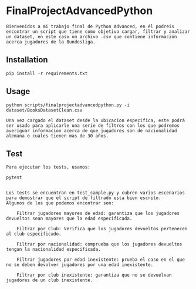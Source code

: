 # FinalProjectAdvancedPython
    Bienvenidos a mi trabajo final de Python Advanced, en él podreis encontrar un script que tiene como objetivo cargar, filtrar y analizar un dataset, en este caso un archivo .csv que contiene información acerca jugadores de la Bundesliga. 

## Installation

    pip install -r requirements.txt

## Usage
    python scripts/finalprojectadvancedpython.py -i dataset/BooksDatasetClean.csv

    Una vez cargado el dataset desde la ubicacion especifica, este podrá ser usado para aplicarle una serie de filtros con los que podremos averiguar informacion acerca de que jugadores son de nacionalidad alemana o cuales tienen mas de 30 años. 

## Test
    Para ejecutar los tests, usamos: 

    pytest


    Los tests se encuentran en test_sample.py y cubren varios escenarios para demostrar que el script de filtrado esta bien escrito. 
    Algunos de los que podemos encontrar son: 

        Filtrar jugadores mayores de edad: garantiza que los jugadores devueltos sean mayores que la edad especificada.

        Filtrar por Club: Verifica que los jugadores devueltos pertenecen al club especificado.

        Filtrar por nacionalidad: comprueba que los jugadores devueltos tengan la nacionalidad especificada.

        Filtrar jugadores por edad inexistente: prueba el caso en el que no se deben devolver jugadores por una edad inexistente.

        Filtrar por club inexistente: garantiza que no se devuelvan jugadores de un club inexistente.

